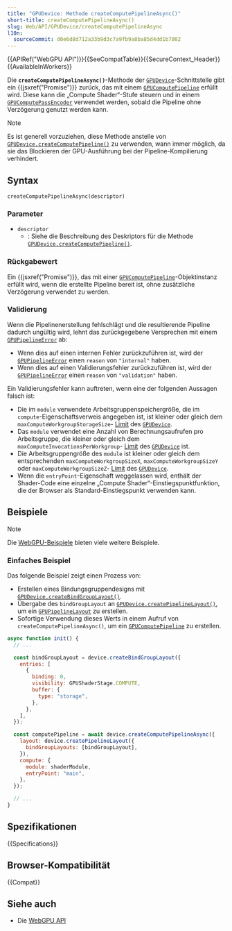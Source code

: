 ```yaml
---
title: "GPUDevice: Methode createComputePipelineAsync()"
short-title: createComputePipelineAsync()
slug: Web/API/GPUDevice/createComputePipelineAsync
l10n:
  sourceCommit: d0e6d8d712a33b9d3c7a9fb9a8ba85d4dd1b7002
---
```


{{APIRef("WebGPU API")}}{{SeeCompatTable}}{{SecureContext_Header}}{{AvailableInWorkers}}

Die **`createComputePipelineAsync()`**-Methode der [`GPUDevice`](/de/docs/Web/API/GPUDevice)-Schnittstelle gibt ein {{jsxref("Promise")}} zurück, das mit einem [`GPUComputePipeline`](/de/docs/Web/API/GPUComputePipeline) erfüllt wird. Diese kann die „Compute Shader“-Stufe steuern und in einem [`GPUComputePassEncoder`](/de/docs/Web/API/GPUComputePassEncoder) verwendet werden, sobald die Pipeline ohne Verzögerung genutzt werden kann.

> [!NOTE]
> Es ist generell vorzuziehen, diese Methode anstelle von [`GPUDevice.createComputePipeline()`](/de/docs/Web/API/GPUDevice/createComputePipeline) zu verwenden, wann immer möglich, da sie das Blockieren der GPU-Ausführung bei der Pipeline-Kompilierung verhindert.

## Syntax

```js-nolint
createComputePipelineAsync(descriptor)
```

### Parameter

- `descriptor`
  - : Siehe die Beschreibung des Deskriptors für die Methode [`GPUDevice.createComputePipeline()`](/de/docs/Web/API/GPUDevice/createComputePipeline#syntax).

### Rückgabewert

Ein {{jsxref("Promise")}}, das mit einer [`GPUComputePipeline`](/de/docs/Web/API/GPUComputePipeline)-Objektinstanz erfüllt wird, wenn die erstellte Pipeline bereit ist, ohne zusätzliche Verzögerung verwendet zu werden.

### Validierung

Wenn die Pipelinenerstellung fehlschlägt und die resultierende Pipeline dadurch ungültig wird, lehnt das zurückgegebene Versprechen mit einem [`GPUPipelineError`](/de/docs/Web/API/GPUPipelineError) ab:

- Wenn dies auf einen internen Fehler zurückzuführen ist, wird der [`GPUPipelineError`](/de/docs/Web/API/GPUPipelineError) einen `reason` von `"internal"` haben.
- Wenn dies auf einen Validierungsfehler zurückzuführen ist, wird der [`GPUPipelineError`](/de/docs/Web/API/GPUPipelineError) einen `reason` von `"validation"` haben.

Ein Validierungsfehler kann auftreten, wenn eine der folgenden Aussagen falsch ist:

- Die im `module` verwendete Arbeitsgruppenspeichergröße, die im `compute`-Eigenschaftsverweis angegeben ist, ist kleiner oder gleich dem `maxComputeWorkgroupStorageSize`- [Limit](/de/docs/Web/API/GPUSupportedLimits) des [`GPUDevice`](/de/docs/Web/API/GPUDevice).
- Das `module` verwendet eine Anzahl von Berechnungsaufrufen pro Arbeitsgruppe, die kleiner oder gleich dem `maxComputeInvocationsPerWorkgroup`- [Limit](/de/docs/Web/API/GPUSupportedLimits) des [`GPUDevice`](/de/docs/Web/API/GPUDevice) ist.
- Die Arbeitsgruppengröße des `module` ist kleiner oder gleich dem entsprechenden `maxComputeWorkgroupSizeX`, `maxComputeWorkgroupSizeY` oder `maxComputeWorkgroupSizeZ`- [Limit](/de/docs/Web/API/GPUSupportedLimits) des [`GPUDevice`](/de/docs/Web/API/GPUDevice).
- Wenn die `entryPoint`-Eigenschaft weggelassen wird, enthält der Shader-Code eine einzelne „Compute Shader“-Einstiegspunktfunktion, die der Browser als Standard-Einstiegspunkt verwenden kann.

## Beispiele

> [!NOTE]
> Die [WebGPU-Beispiele](https://webgpu.github.io/webgpu-samples/) bieten viele weitere Beispiele.

### Einfaches Beispiel

Das folgende Beispiel zeigt einen Prozess von:

- Erstellen eines Bindungsgruppendesigns mit [`GPUDevice.createBindGroupLayout()`](/de/docs/Web/API/GPUDevice/createBindGroupLayout).
- Übergabe des `bindGroupLayout` an [`GPUDevice.createPipelineLayout()`](/de/docs/Web/API/GPUDevice/createPipelineLayout), um ein [`GPUPipelineLayout`](/de/docs/Web/API/GPUPipelineLayout) zu erstellen.
- Sofortige Verwendung dieses Werts in einem Aufruf von `createComputePipelineAsync()`, um ein [`GPUComputePipeline`](/de/docs/Web/API/GPUComputePipeline) zu erstellen.

```js
async function init() {
  // ...

  const bindGroupLayout = device.createBindGroupLayout({
    entries: [
      {
        binding: 0,
        visibility: GPUShaderStage.COMPUTE,
        buffer: {
          type: "storage",
        },
      },
    ],
  });

  const computePipeline = await device.createComputePipelineAsync({
    layout: device.createPipelineLayout({
      bindGroupLayouts: [bindGroupLayout],
    }),
    compute: {
      module: shaderModule,
      entryPoint: "main",
    },
  });

  // ...
}
```

## Spezifikationen

{{Specifications}}

## Browser-Kompatibilität

{{Compat}}

## Siehe auch

- Die [WebGPU API](/de/docs/Web/API/WebGPU_API)
